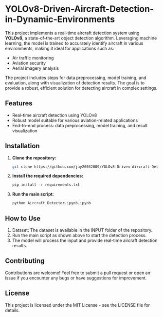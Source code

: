# YOLOv8-Driven-Aircraft-Detection-in-Dynamic-Environments

This project implements a real-time aircraft detection system using **YOLOv8**, a state-of-the-art object detection algorithm. Leveraging machine learning, the model is trained to accurately identify aircraft in various environments, making it ideal for applications such as:

- Air traffic monitoring
- Aviation security
- Aerial imagery analysis

The project includes steps for data preprocessing, model training, and evaluation, along with visualization of detection results. The goal is to provide a robust, efficient solution for detecting aircraft in complex settings.

## **Features**

- Real-time aircraft detection using YOLOv8
- Robust model suitable for various aviation-related applications
- End-to-end process: data preprocessing, model training, and result visualization

## **Installation**

1. **Clone the repository:**
   
   ```bash
   git clone https://github.com/jay20032009/YOLOv8-Driven-Aircraft-Detection-in-Dynamic-Environments.git

2. **Install the required dependencies:**
   
   ```bash
   pip install -r requirements.txt

3. **Run the main script:**
   
   ```bash
   python Aircraft_Detector.ipynb.ipynb

## How to Use

1. Dataset: The dataset is available in the INPUT folder of the repository.
2. Run the main script as shown above to start the detection process.
3. The model will process the input and provide real-time aircraft detection results.

## Contributing

Contributions are welcome! Feel free to submit a pull request or open an issue if you encounter any bugs or have suggestions for improvement.

## License

This project is licensed under the MIT License - see the LICENSE file for details.
